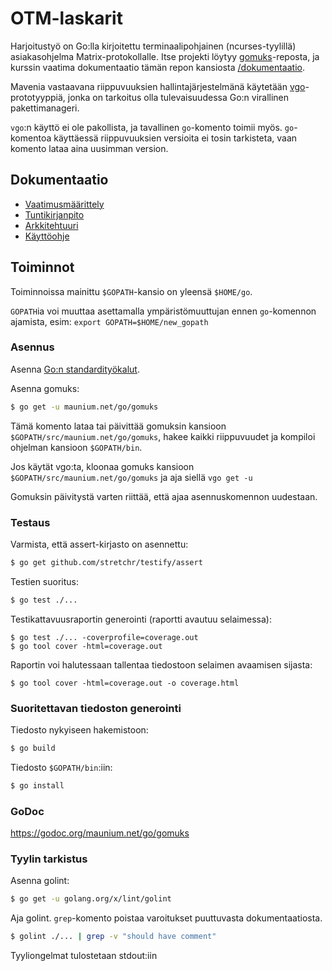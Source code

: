 # OTM-laskarit

Harjoitustyö on Go:lla kirjoitettu terminaalipohjainen (ncurses-tyylillä)
asiakasohjelma Matrix-protokollalle. Itse projekti löytyy [gomuks](https://github.com/tulir/gomuks)-reposta,
ja kurssin vaatima dokumentaatio tämän repon kansiosta [/dokumentaatio](dokumentaatio).

Mavenia vastaavana riippuvuuksien hallintajärjestelmänä käytetään
[vgo](https://github.com/golang/go/wiki/vgo)-prototyyppiä, jonka
on tarkoitus olla tulevaisuudessa Go:n virallinen pakettimanageri.

`vgo`:n käyttö ei ole pakollista, ja tavallinen `go`-komento toimii
myös. `go`-komentoa käyttäessä riippuvuuksien versioita ei tosin
tarkisteta, vaan komento lataa aina uusimman version.

## Dokumentaatio
* [Vaatimusmäärittely](dokumentaatio/vaatimusmäärittely.md)
* [Tuntikirjanpito](dokumentaatio/tuntikirjanpito.md)
* [Arkkitehtuuri](dokumentaatio/arkkitehtuuri.md)
* [Käyttöohje](dokumentaatio/käyttöohje.md)

## Toiminnot

Toiminnoissa mainittu `$GOPATH`-kansio on yleensä `$HOME/go`.

`GOPATH`ia voi muuttaa asettamalla ympäristömuuttujan ennen `go`-komennon ajamista, esim: `export GOPATH=$HOME/new_gopath`

### Asennus
Asenna [Go:n standardityökalut](https://golang.org/dl/).

Asenna gomuks:
```bash
$ go get -u maunium.net/go/gomuks
```
Tämä komento lataa tai päivittää gomuksin kansioon `$GOPATH/src/maunium.net/go/gomuks`,
hakee kaikki riippuvuudet ja kompiloi ohjelman kansioon `$GOPATH/bin`.

Jos käytät vgo:ta, kloonaa gomuks kansioon `$GOPATH/src/maunium.net/go/gomuks` ja aja siellä `vgo get -u`

Gomuksin päivitystä varten riittää, että ajaa asennuskomennon uudestaan.

### Testaus
Varmista, että assert-kirjasto on asennettu:
```bash
$ go get github.com/stretchr/testify/assert
```

Testien suoritus:
```bash
$ go test ./...
```

Testikattavuusraportin generointi (raportti avautuu selaimessa):
```
$ go test ./... -coverprofile=coverage.out
$ go tool cover -html=coverage.out
```

Raportin voi halutessaan tallentaa tiedostoon selaimen avaamisen sijasta:
```
$ go tool cover -html=coverage.out -o coverage.html
```

### Suoritettavan tiedoston generointi
Tiedosto nykyiseen hakemistoon:
```bash
$ go build
```

Tiedosto `$GOPATH/bin`:iin:
```bash
$ go install
```

### GoDoc
https://godoc.org/maunium.net/go/gomuks

### Tyylin tarkistus
Asenna golint:
```bash
$ go get -u golang.org/x/lint/golint
```

Aja golint. `grep`-komento poistaa varoitukset puuttuvasta dokumentaatiosta.
```bash
$ golint ./... | grep -v "should have comment"
```

Tyyliongelmat tulostetaan stdout:iin
